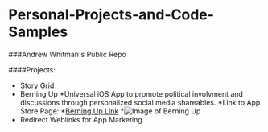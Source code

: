 # Personal-Projects-and-Code-Samples
###Andrew Whitman's Public Repo

####Projects:
* Story Grid
* Berning Up
	*Universal iOS App to promote political involvment and discussions through personalized social media shareables.
	*Link to App Store Page:
	*[Berning Up Link](https://itunes.apple.com/ca/app/berning-up-show-your-support/id1066605400?mt=8&ign-mpt=uo%3D4)
	*![Image of Berning Up](http://www.awhitman92.com/img/berniepromo.jpg)
* Redirect Weblinks for App Marketing
